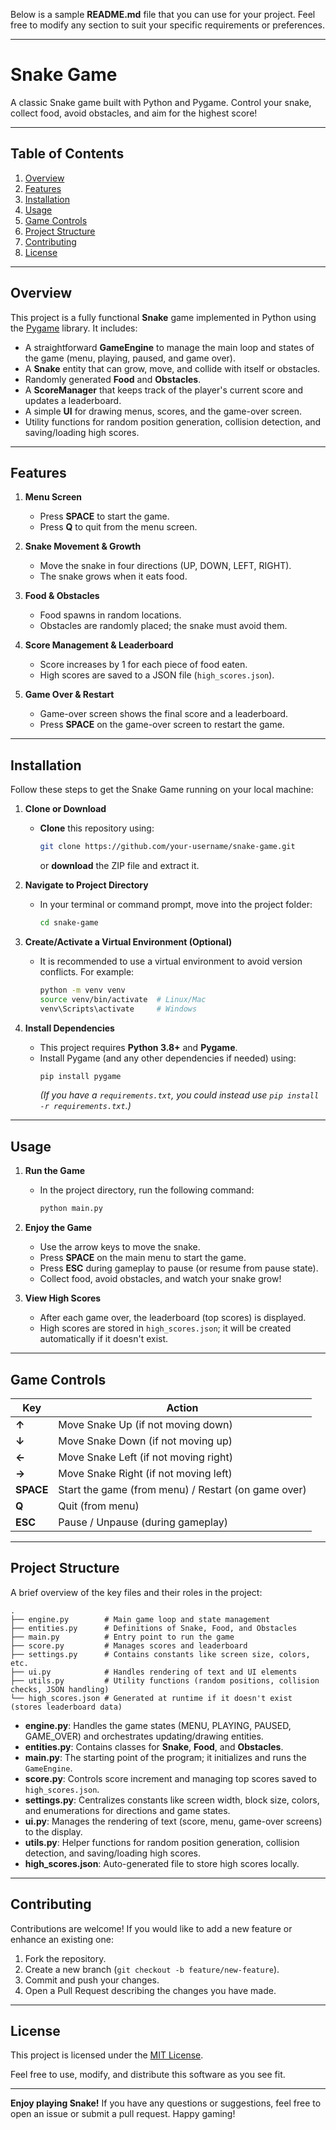 Below is a sample **README.md** file that you can use for your project. Feel free to modify any section to suit your specific requirements or preferences.

---

# Snake Game

A classic Snake game built with Python and Pygame. Control your snake, collect food, avoid obstacles, and aim for the highest score!

---

## Table of Contents
1. [Overview](#overview)
2. [Features](#features)
3. [Installation](#installation)
4. [Usage](#usage)
5. [Game Controls](#game-controls)
6. [Project Structure](#project-structure)
7. [Contributing](#contributing)
8. [License](#license)

---

## Overview

This project is a fully functional **Snake** game implemented in Python using the [Pygame](https://www.pygame.org/wiki/about) library. It includes:

- A straightforward **GameEngine** to manage the main loop and states of the game (menu, playing, paused, and game over).
- A **Snake** entity that can grow, move, and collide with itself or obstacles.
- Randomly generated **Food** and **Obstacles**.
- A **ScoreManager** that keeps track of the player's current score and updates a leaderboard.
- A simple **UI** for drawing menus, scores, and the game-over screen.
- Utility functions for random position generation, collision detection, and saving/loading high scores.

---

## Features

1. **Menu Screen**  
   - Press **SPACE** to start the game.  
   - Press **Q** to quit from the menu screen.

2. **Snake Movement & Growth**  
   - Move the snake in four directions (UP, DOWN, LEFT, RIGHT).  
   - The snake grows when it eats food.

3. **Food & Obstacles**  
   - Food spawns in random locations.  
   - Obstacles are randomly placed; the snake must avoid them.

4. **Score Management & Leaderboard**  
   - Score increases by 1 for each piece of food eaten.  
   - High scores are saved to a JSON file (`high_scores.json`).

5. **Game Over & Restart**  
   - Game-over screen shows the final score and a leaderboard.  
   - Press **SPACE** on the game-over screen to restart the game.  

---

## Installation

Follow these steps to get the Snake Game running on your local machine:

1. **Clone or Download**  
   - **Clone** this repository using:  
     ```bash
     git clone https://github.com/your-username/snake-game.git
     ```  
     or **download** the ZIP file and extract it.

2. **Navigate to Project Directory**  
   - In your terminal or command prompt, move into the project folder:  
     ```bash
     cd snake-game
     ```

3. **Create/Activate a Virtual Environment (Optional)**  
   - It is recommended to use a virtual environment to avoid version conflicts. For example:
     ```bash
     python -m venv venv
     source venv/bin/activate  # Linux/Mac
     venv\Scripts\activate     # Windows
     ```

4. **Install Dependencies**  
   - This project requires **Python 3.8+** and **Pygame**.
   - Install Pygame (and any other dependencies if needed) using:
     ```bash
     pip install pygame
     ```
     *(If you have a `requirements.txt`, you could instead use `pip install -r requirements.txt`.)*

---

## Usage

1. **Run the Game**  
   - In the project directory, run the following command:
     ```bash
     python main.py
     ```
   
2. **Enjoy the Game**  
   - Use the arrow keys to move the snake.  
   - Press **SPACE** on the main menu to start the game.  
   - Press **ESC** during gameplay to pause (or resume from pause state).  
   - Collect food, avoid obstacles, and watch your snake grow!

3. **View High Scores**  
   - After each game over, the leaderboard (top scores) is displayed.  
   - High scores are stored in `high_scores.json`; it will be created automatically if it doesn't exist.

---

## Game Controls

| Key       | Action                                       |
|-----------|----------------------------------------------|
| **↑**     | Move Snake Up (if not moving down)           |
| **↓**     | Move Snake Down (if not moving up)           |
| **←**     | Move Snake Left (if not moving right)        |
| **→**     | Move Snake Right (if not moving left)        |
| **SPACE** | Start the game (from menu) / Restart (on game over) |
| **Q**     | Quit (from menu)                             |
| **ESC**   | Pause / Unpause (during gameplay)            |

---

## Project Structure

A brief overview of the key files and their roles in the project:

```
.
├── engine.py        # Main game loop and state management
├── entities.py      # Definitions of Snake, Food, and Obstacles
├── main.py          # Entry point to run the game
├── score.py         # Manages scores and leaderboard
├── settings.py      # Contains constants like screen size, colors, etc.
├── ui.py            # Handles rendering of text and UI elements
├── utils.py         # Utility functions (random positions, collision checks, JSON handling)
└── high_scores.json # Generated at runtime if it doesn't exist (stores leaderboard data)
```

- **engine.py**: Handles the game states (MENU, PLAYING, PAUSED, GAME_OVER) and orchestrates updating/drawing entities.  
- **entities.py**: Contains classes for **Snake**, **Food**, and **Obstacles**.  
- **main.py**: The starting point of the program; it initializes and runs the `GameEngine`.  
- **score.py**: Controls score increment and managing top scores saved to `high_scores.json`.  
- **settings.py**: Centralizes constants like screen width, block size, colors, and enumerations for directions and game states.  
- **ui.py**: Manages the rendering of text (score, menu, game-over screens) to the display.  
- **utils.py**: Helper functions for random position generation, collision detection, and saving/loading high scores.  
- **high_scores.json**: Auto-generated file to store high scores locally.

---

## Contributing

Contributions are welcome! If you would like to add a new feature or enhance an existing one:
1. Fork the repository.
2. Create a new branch (`git checkout -b feature/new-feature`).
3. Commit and push your changes.
4. Open a Pull Request describing the changes you have made.

---

## License

This project is licensed under the [MIT License](https://opensource.org/licenses/MIT). 

Feel free to use, modify, and distribute this software as you see fit.

---

**Enjoy playing Snake!** If you have any questions or suggestions, feel free to open an issue or submit a pull request. Happy gaming!